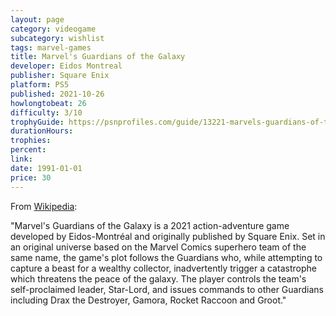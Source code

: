 ```yaml
---
layout: page
category: videogame
subcategory: wishlist
tags: marvel-games
title: Marvel's Guardians of the Galaxy
developer: Eidos Montreal
publisher: Square Enix
platform: PS5
published: 2021-10-26
howlongtobeat: 26
difficulty: 3/10
trophyGuide: https://psnprofiles.com/guide/13221-marvels-guardians-of-the-galaxy-trophy-guide
durationHours:
trophies:
percent:
link:
date: 1991-01-01
price: 30
---
```


From [Wikipedia](https://en.wikipedia.org/wiki/Marvel%27s_Guardians_of_the_Galaxy):

"Marvel's Guardians of the Galaxy is a 2021 action-adventure game developed by Eidos-Montréal and originally published by Square Enix. Set in an original universe based on the Marvel Comics superhero team of the same name, the game's plot follows the Guardians who, while attempting to capture a beast for a wealthy collector, inadvertently trigger a catastrophe which threatens the peace of the galaxy. The player controls the team's self-proclaimed leader, Star-Lord, and issues commands to other Guardians including Drax the Destroyer, Gamora, Rocket Raccoon and Groot."
